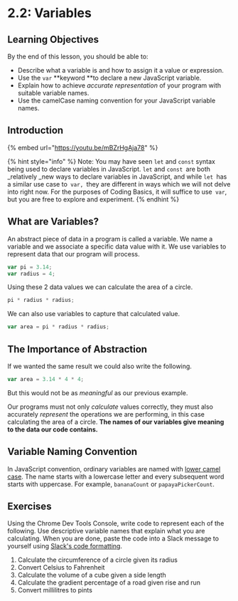 # 2.2: Variables

## Learning Objectives

By the end of this lesson, you should be able to:

* Describe what a variable is and how to assign it a value or expression.
* Use the `var` **keyword **to declare a new JavaScript variable.
* Explain how to achieve _accurate representation_ of your program with suitable variable names.
* Use the camelCase naming convention for your JavaScript variable names.

## Introduction

{% embed url="https://youtu.be/mBZrHgAja78" %}

{% hint style="info" %}
Note: You may have seen `let` and `const` syntax being used to declare variables in JavaScript. `let` and `const `are both _relatively _new ways to declare variables in JavaScript, and while `let `has a similar use case to`  var,  `they are different in ways which we will not delve into right now. For the purposes of Coding Basics, it will suffice to use` var`, but you are free to explore and experiment.
{% endhint %}

## What are Variables?

An abstract piece of data in a program is called a variable. We name a variable and we associate a specific data value with it. We use variables to represent data that our program will process.

```javascript
var pi = 3.14;
var radius = 4;
```

Using these 2 data values we can calculate the area of a circle.

```javascript
pi * radius * radius;
```

We can also use variables to capture that calculated value.

```javascript
var area = pi * radius * radius;
```

## **The Importance of Abstraction**

If we wanted the same result we could also write the following.

```javascript
var area = 3.14 * 4 * 4;
```

But this would not be as _meaningful_ as our previous example.

Our programs must not only _calculate_ values correctly, they must also accurately _represent_ the operations we are performing, in this case calculating the area of a circle. **The names of our variables give meaning to the data our code contains.**

## **Variable Naming Convention**

In JavaScript convention, ordinary variables are named with [lower camel case](https://en.wikipedia.org/wiki/Naming\_convention\_\(programming\)#Examples\_of\_multiple-word\_identifier\_formats). The name starts with a lowercase letter and every subsequent word starts with uppercase. For example, `bananaCount` or `papayaPickerCount`.

## Exercises

Using the Chrome Dev Tools Console, write code to represent each of the following. Use descriptive variable names that explain what you are calculating. When you are done, paste the code into a Slack message to yourself using [Slack's code formatting](../course-logistics/required-hardware-and-software.md#format-code-in-slack).

1. Calculate the circumference of a circle given its radius
2. Convert Celsius to Fahrenheit
3. Calculate the volume of a cube given a side length
4. Calculate the gradient percentage of a road given rise and run
5. Convert millilitres to pints
